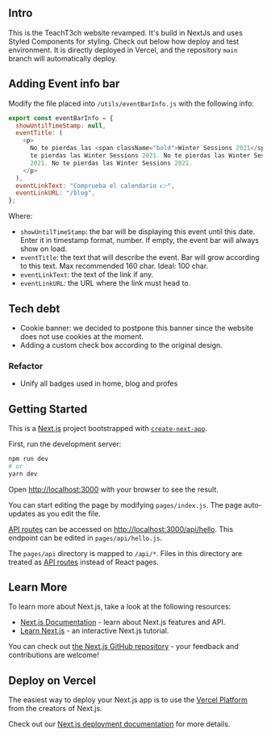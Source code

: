 ## Intro

This is the TeachT3ch website revamped. It's build in NextJs and uses Styled Components for styling. Check out below how deploy and test environment.
It is directly deployed in Vercel, and the repository `main` branch will automatically deploy.

## Adding Event info bar

Modify the file placed into `/utils/eventBarInfo.js` with the following info:

```js
export const eventBarInfo = {
  showUntilTimeStamp: null,
  eventTitle: (
    <p>
      No te pierdas las <span className="bold">Winter Sessions 2021</span>. No
      te pierdas las Winter Sessions 2021. No te pierdas las Winter Sessions
      2021. No te pierdas las Winter Sessions 2021.
    </p>
  ),
  eventLinkText: "Comprueba el calendario 👉",
  eventLinkURL: "/blog",
};
```

Where:

- `showUntilTimeStamp`: the bar will be displaying this event until this date. Enter it in timestamp format, number. If empty, the event bar will always show on load.
- `eventTitle`: the text that will describe the event. Bar will grow according to this text. Max recommended 160 char. Ideal: 100 char.
- `eventLinkText`: the text of the link if any.
- `eventLinkURL`: the URL where the link must head to.

## Tech debt

- Cookie banner: we decided to postpone this banner since the website does not use cookies at the moment.
- Adding a custom check box according to the original design.

### Refactor

- Unify all badges used in home, blog and profes

## Getting Started

This is a [Next.js](https://nextjs.org/) project bootstrapped with [`create-next-app`](https://github.com/vercel/next.js/tree/canary/packages/create-next-app).

First, run the development server:

```bash
npm run dev
# or
yarn dev
```

Open [http://localhost:3000](http://localhost:3000) with your browser to see the result.

You can start editing the page by modifying `pages/index.js`. The page auto-updates as you edit the file.

[API routes](https://nextjs.org/docs/api-routes/introduction) can be accessed on [http://localhost:3000/api/hello](http://localhost:3000/api/hello). This endpoint can be edited in `pages/api/hello.js`.

The `pages/api` directory is mapped to `/api/*`. Files in this directory are treated as [API routes](https://nextjs.org/docs/api-routes/introduction) instead of React pages.

## Learn More

To learn more about Next.js, take a look at the following resources:

- [Next.js Documentation](https://nextjs.org/docs) - learn about Next.js features and API.
- [Learn Next.js](https://nextjs.org/learn) - an interactive Next.js tutorial.

You can check out [the Next.js GitHub repository](https://github.com/vercel/next.js/) - your feedback and contributions are welcome!

## Deploy on Vercel

The easiest way to deploy your Next.js app is to use the [Vercel Platform](https://vercel.com/new?utm_medium=default-template&filter=next.js&utm_source=create-next-app&utm_campaign=create-next-app-readme) from the creators of Next.js.

Check out our [Next.js deployment documentation](https://nextjs.org/docs/deployment) for more details.

